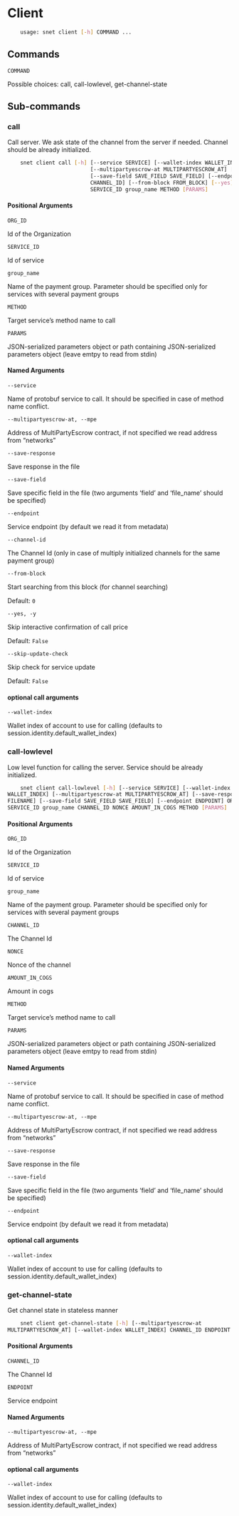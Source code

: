 # Client

```sh
	usage: snet client [-h] COMMAND ... 
```

## Commands

`COMMAND`

    

Possible choices: call, call-lowlevel, get-channel-state

## Sub-commands

### call

Call server. We ask state of the channel from the server if needed. Channel
should be already initialized.

```sh
	snet client call [-h] [--service SERVICE] [--wallet-index WALLET_INDEX]
                          [--multipartyescrow-at MULTIPARTYESCROW_AT] [--save-response FILENAME]
                          [--save-field SAVE_FIELD SAVE_FIELD] [--endpoint ENDPOINT] [--channel-id
                          CHANNEL_ID] [--from-block FROM_BLOCK] [--yes] [--skip-update-check] ORG_ID
                          SERVICE_ID group_name METHOD [PARAMS] 
```

#### Positional Arguments

`ORG_ID`

    

Id of the Organization

`SERVICE_ID`

    

Id of service

`group_name`

    

Name of the payment group. Parameter should be specified only for services
with several payment groups

`METHOD`

    

Target service’s method name to call

`PARAMS`

    

JSON-serialized parameters object or path containing JSON-serialized
parameters object (leave emtpy to read from stdin)

#### Named Arguments

`--service`

    

Name of protobuf service to call. It should be specified in case of method
name conflict.

`--multipartyescrow-at, --mpe`

    

Address of MultiPartyEscrow contract, if not specified we read address from
“networks”

`--save-response`

    

Save response in the file

`--save-field`

    

Save specific field in the file (two arguments ‘field’ and ‘file_name’ should
be specified)

`--endpoint`

    

Service endpoint (by default we read it from metadata)

`--channel-id`

    

The Channel Id (only in case of multiply initialized channels for the same
payment group)

`--from-block`

    

Start searching from this block (for channel searching)

Default: `0`

`--yes, -y`

    

Skip interactive confirmation of call price

Default: `False`

`--skip-update-check`

    

Skip check for service update

Default: `False`

#### optional call arguments

`--wallet-index`

    

Wallet index of account to use for calling (defaults to
session.identity.default_wallet_index)

### call-lowlevel

Low level function for calling the server. Service should be already
initialized.

```sh
	snet client call-lowlevel [-h] [--service SERVICE] [--wallet-index
WALLET_INDEX] [--multipartyescrow-at MULTIPARTYESCROW_AT] [--save-response
FILENAME] [--save-field SAVE_FIELD SAVE_FIELD] [--endpoint ENDPOINT] ORG_ID
SERVICE_ID group_name CHANNEL_ID NONCE AMOUNT_IN_COGS METHOD [PARAMS] 
```

#### Positional Arguments

`ORG_ID`

    

Id of the Organization

`SERVICE_ID`

    

Id of service

`group_name`

    

Name of the payment group. Parameter should be specified only for services
with several payment groups

`CHANNEL_ID`

    

The Channel Id

`NONCE`

    

Nonce of the channel

`AMOUNT_IN_COGS`

    

Amount in cogs

`METHOD`

    

Target service’s method name to call

`PARAMS`

    

JSON-serialized parameters object or path containing JSON-serialized
parameters object (leave emtpy to read from stdin)

#### Named Arguments

`--service`

    

Name of protobuf service to call. It should be specified in case of method
name conflict.

`--multipartyescrow-at, --mpe`

    

Address of MultiPartyEscrow contract, if not specified we read address from
“networks”

`--save-response`

    

Save response in the file

`--save-field`

    

Save specific field in the file (two arguments ‘field’ and ‘file_name’ should
be specified)

`--endpoint`

    

Service endpoint (by default we read it from metadata)

#### optional call arguments

`--wallet-index`

    

Wallet index of account to use for calling (defaults to
session.identity.default_wallet_index)

### get-channel-state

Get channel state in stateless manner

```sh
	snet client get-channel-state [-h] [--multipartyescrow-at
MULTIPARTYESCROW_AT] [--wallet-index WALLET_INDEX] CHANNEL_ID ENDPOINT 
```

#### Positional Arguments

`CHANNEL_ID`

    

The Channel Id

`ENDPOINT`

    

Service endpoint

#### Named Arguments

`--multipartyescrow-at, --mpe`

    

Address of MultiPartyEscrow contract, if not specified we read address from
“networks”

#### optional call arguments

`--wallet-index`

    

Wallet index of account to use for calling (defaults to
session.identity.default_wallet_index)

